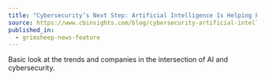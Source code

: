 ```yaml
---
title: "Cybersecurity’s Next Step: Artificial Intelligence Is Helping Predict, Prevent, And Defeat Attacks"
source: https://www.cbinsights.com/blog/cybersecurity-artificial-intelligence
published_in:
  - grimsheep-news-feature
---
```

Basic look at the trends and companies in the intersection of AI and cybersecurity.
